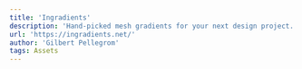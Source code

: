 ```yaml
---
title: 'Ingradients'
description: 'Hand-picked mesh gradients for your next design project.'
url: 'https://ingradients.net/'
author: 'Gilbert Pellegrom'
tags: Assets
---
```

